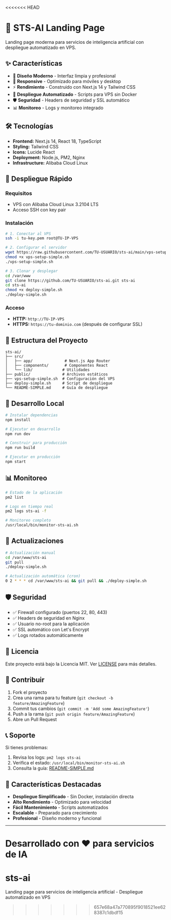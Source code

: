 <<<<<<< HEAD
# 🚀 STS-AI Landing Page

Landing page moderna para servicios de inteligencia artificial con despliegue automatizado en VPS.

## ✨ Características

- 🎨 **Diseño Moderno** - Interfaz limpia y profesional
- 📱 **Responsive** - Optimizado para móviles y desktop
- ⚡ **Rendimiento** - Construido con Next.js 14 y Tailwind CSS
- 🔧 **Despliegue Automatizado** - Scripts para VPS sin Docker
- 🛡️ **Seguridad** - Headers de seguridad y SSL automático
- 📊 **Monitoreo** - Logs y monitoreo integrado

## 🛠️ Tecnologías

- **Frontend:** Next.js 14, React 18, TypeScript
- **Styling:** Tailwind CSS
- **Icons:** Lucide React
- **Deployment:** Node.js, PM2, Nginx
- **Infrastructure:** Alibaba Cloud Linux

## 🚀 Despliegue Rápido

### Requisitos
- VPS con Alibaba Cloud Linux 3.2104 LTS
- Acceso SSH con key pair

### Instalación
```bash
# 1. Conectar al VPS
ssh -i tu-key.pem root@TU-IP-VPS

# 2. Configurar el servidor
wget https://raw.githubusercontent.com/TU-USUARIO/sts-ai/main/vps-setup-simple.sh
chmod +x vps-setup-simple.sh
./vps-setup-simple.sh

# 3. Clonar y desplegar
cd /var/www
git clone https://github.com/TU-USUARIO/sts-ai.git sts-ai
cd sts-ai
chmod +x deploy-simple.sh
./deploy-simple.sh
```

### Acceso
- **HTTP:** `http://TU-IP-VPS`
- **HTTPS:** `https://tu-dominio.com` (después de configurar SSL)

## 📁 Estructura del Proyecto

```
sts-ai/
├── src/
│   ├── app/              # Next.js App Router
│   ├── components/       # Componentes React
│   └── lib/             # Utilidades
├── public/              # Archivos estáticos
├── vps-setup-simple.sh  # Configuración del VPS
├── deploy-simple.sh     # Script de despliegue
└── README-SIMPLE.md     # Guía de despliegue
```

## 🔧 Desarrollo Local

```bash
# Instalar dependencias
npm install

# Ejecutar en desarrollo
npm run dev

# Construir para producción
npm run build

# Ejecutar en producción
npm start
```

## 📊 Monitoreo

```bash
# Estado de la aplicación
pm2 list

# Logs en tiempo real
pm2 logs sts-ai -f

# Monitoreo completo
/usr/local/bin/monitor-sts-ai.sh
```

## 🔄 Actualizaciones

```bash
# Actualización manual
cd /var/www/sts-ai
git pull
./deploy-simple.sh

# Actualización automática (cron)
0 2 * * * cd /var/www/sts-ai && git pull && ./deploy-simple.sh
```

## 🛡️ Seguridad

- ✅ Firewall configurado (puertos 22, 80, 443)
- ✅ Headers de seguridad en Nginx
- ✅ Usuario no-root para la aplicación
- ✅ SSL automático con Let's Encrypt
- ✅ Logs rotados automáticamente

## 📝 Licencia

Este proyecto está bajo la Licencia MIT. Ver [LICENSE](LICENSE) para más detalles.

## 🤝 Contribuir

1. Fork el proyecto
2. Crea una rama para tu feature (`git checkout -b feature/AmazingFeature`)
3. Commit tus cambios (`git commit -m 'Add some AmazingFeature'`)
4. Push a la rama (`git push origin feature/AmazingFeature`)
5. Abre un Pull Request

## 📞 Soporte

Si tienes problemas:

1. Revisa los logs: `pm2 logs sts-ai`
2. Verifica el estado: `/usr/local/bin/monitor-sts-ai.sh`
3. Consulta la guía: [README-SIMPLE.md](README-SIMPLE.md)

## 🌟 Características Destacadas

- **Despliegue Simplificado** - Sin Docker, instalación directa
- **Alto Rendimiento** - Optimizado para velocidad
- **Fácil Mantenimiento** - Scripts automatizados
- **Escalable** - Preparado para crecimiento
- **Profesional** - Diseño moderno y funcional

---

**Desarrollado con ❤️ para servicios de IA**
=======
# sts-ai
Landing page para servicios de inteligencia artificial - Despliegue automatizado en VPS
>>>>>>> 657e68a47a770895f9018521ee628387c1dbdf15
